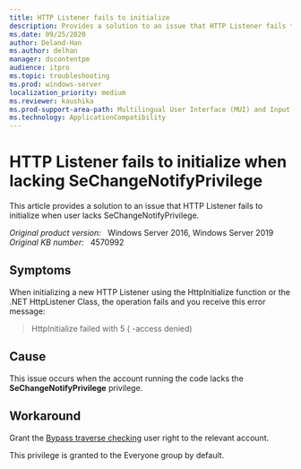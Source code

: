 ```yaml
---
title: HTTP Listener fails to initialize
description: Provides a solution to an issue that HTTP Listener fails to initialize when user lacks SeChangeNotifyPrivilege.
ms.date: 09/25/2020
author: Deland-Han 
ms.author: delhan
manager: dscontentpm
audience: itpro
ms.topic: troubleshooting
ms.prod: windows-server
localization_priority: medium
ms.reviewer: kaushika
ms.prod-support-area-path: Multilingual User Interface (MUI) and Input Method Editor (IME)
ms.technology: ApplicationCompatibility
---
```

# HTTP Listener fails to initialize when lacking SeChangeNotifyPrivilege

This article provides a solution to an issue that HTTP Listener fails to initialize when user lacks SeChangeNotifyPrivilege.

_Original product version:_ &nbsp; Windows Server 2016, Windows Server 2019  
_Original KB number:_ &nbsp; 4570992

## Symptoms

When initializing a new HTTP Listener using the HttpInitialize function or the .NET HttpListener Class, the operation fails and you receive this error message:

> HttpInitialize failed with 5 ( -access denied)

## Cause

This issue occurs when the account running the code lacks the **SeChangeNotifyPrivilege** privilege.

## Workaround

Grant the [Bypass traverse checking](https://docs.microsoft.com/windows/security/threat-protection/security-policy-settings/bypass-traverse-checking) user right to the relevant account.

This privilege is granted to the Everyone group by default.
